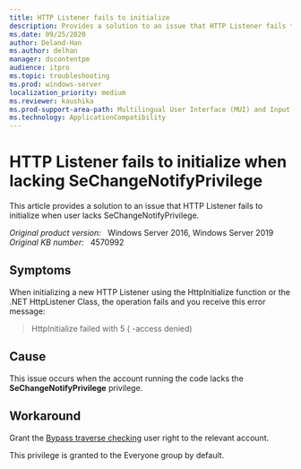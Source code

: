 ```yaml
---
title: HTTP Listener fails to initialize
description: Provides a solution to an issue that HTTP Listener fails to initialize when user lacks SeChangeNotifyPrivilege.
ms.date: 09/25/2020
author: Deland-Han 
ms.author: delhan
manager: dscontentpm
audience: itpro
ms.topic: troubleshooting
ms.prod: windows-server
localization_priority: medium
ms.reviewer: kaushika
ms.prod-support-area-path: Multilingual User Interface (MUI) and Input Method Editor (IME)
ms.technology: ApplicationCompatibility
---
```

# HTTP Listener fails to initialize when lacking SeChangeNotifyPrivilege

This article provides a solution to an issue that HTTP Listener fails to initialize when user lacks SeChangeNotifyPrivilege.

_Original product version:_ &nbsp; Windows Server 2016, Windows Server 2019  
_Original KB number:_ &nbsp; 4570992

## Symptoms

When initializing a new HTTP Listener using the HttpInitialize function or the .NET HttpListener Class, the operation fails and you receive this error message:

> HttpInitialize failed with 5 ( -access denied)

## Cause

This issue occurs when the account running the code lacks the **SeChangeNotifyPrivilege** privilege.

## Workaround

Grant the [Bypass traverse checking](https://docs.microsoft.com/windows/security/threat-protection/security-policy-settings/bypass-traverse-checking) user right to the relevant account.

This privilege is granted to the Everyone group by default.
